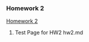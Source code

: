 ### Homework 2

[Homework 2](https://jthatfield15.github.io/cs460/hw2/)

1. Test Page for HW2 hw2.md